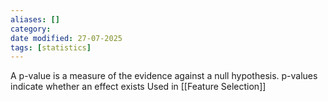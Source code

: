 ```yaml
---
aliases: []
category:
date modified: 27-07-2025
tags: [statistics]
---
```

A p-value is a measure of the evidence against a null hypothesis.
 p-values indicate whether an effect exists
Used in [[Feature Selection]]
